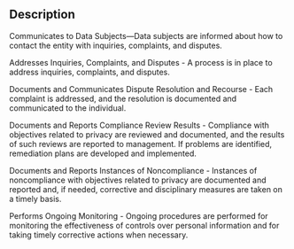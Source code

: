 ## Description

Communicates to Data Subjects—Data subjects are informed about how to contact the entity with inquiries, complaints, and disputes.

Addresses Inquiries, Complaints, and Disputes - A process is in place to address inquiries, complaints, and disputes.

Documents and Communicates Dispute Resolution and Recourse - Each complaint is addressed, and the resolution is documented and communicated to the individual.

Documents and Reports Compliance Review Results - Compliance with objectives related to privacy are reviewed and documented, and the results of such reviews are reported to management. If problems are identified, remediation plans are developed and implemented.

Documents and Reports Instances of Noncompliance - Instances of noncompliance with objectives related to privacy are documented and reported and, if needed, corrective and disciplinary measures are taken on a timely basis.

Performs Ongoing Monitoring - Ongoing procedures are performed for monitoring the effectiveness of controls over personal information and for taking timely corrective actions when necessary.
